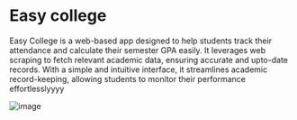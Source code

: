 # Easy college
Easy College is a web-based app designed to help students track their attendance and calculate their
semester GPA easily. It leverages web scraping to fetch relevant academic data, ensuring accurate and upto-date records. With a simple and intuitive interface, it streamlines academic record-keeping, allowing
students to monitor their performance effortlesslyyyy

![image](https://github.com/user-attachments/assets/8856b71c-1f70-42bd-9940-349795ff519c)
